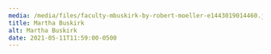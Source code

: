 ```yaml
---
media: /media/files/faculty-mbuskirk-by-robert-moeller-e1443019014460.jpeg
title: Martha Buskirk
alt: Martha Buskirk
date: 2021-05-11T11:59:00-0500
---
```


